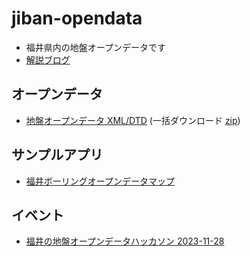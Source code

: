 # jiban-opendata

- 福井県内の地盤オープンデータです
- [解説ブログ](https://fukuno.jig.jp/3825)

## オープンデータ

- [地盤オープンデータ XML/DTD](data/) (一括ダウンロード [zip](data.zip))

## サンプルアプリ

- [福井ボーリングオープンデータマップ](https://geofukui.github.io/jiban-opendata/boring.html)

## イベント

- [福井の地盤オープンデータハッカソン 2023-11-28](https://fukui-jiban.peatix.com/)
